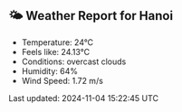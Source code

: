 <!-- WEATHER-START -->
## 🌤 Weather Report for Hanoi

- Temperature: 24°C
- Feels like: 24.13°C
- Conditions: overcast clouds
- Humidity: 64%
- Wind Speed: 1.72 m/s

Last updated: 2024-11-04 15:22:45 UTC
<!-- WEATHER-END -->
